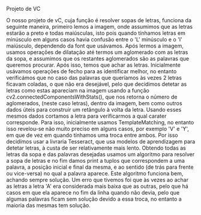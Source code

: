 

Projeto de VC

O nosso projeto de vC, cuja função é resolver sopas de letras, funciona da seguinte maneira,
primeiro lemos a imagem, onde assumimos que as letras estarão a preto e todas maiúsculas, isto pois
quando tínhamos letras em minúsculo em alguns casos havia confusão entre o 'L' minúsculo e o 'I' maiúsculo, 
dependendo da font que usávamos.
Após lermos a imagem, usamos operações de dilatação até termos um aglomerado com as letras da sopa, e assumimos
que os restantes aglomerados são as palavras que queremos procurar.
Após isso, temos que achar as letras. Inicialmente usávamos operações de fecho para as identificar melhor, no entanto
verificámos que no caso das palavras que queríamos às vezes 2 letras ficavam coladas, o que não era desejável, pelo
que decidimos detetar as letras como estas apareciam na imagem usando a função cv2.connectedComponentsWithStats(), que nos
retorna o número de aglomerados, (neste caso letras), dentro da imagem, bem como outros dados úteis para construir
um retângulo à volta da letra. Usando esses mesmos dados cortamos a letra para verificarmos a qual carater corresponde.
Para isso, inicialmente usamos TemplateMatching, no entanto isso revelou-se não muito preciso em alguns casos, por exemplo
'V' e 'Y', em que de vez em quando tínhamos uma troca entre ambos. Por isso decidímos usar a livraria Tesseract, que usa
modelos de aprendizagem para detetar letras, à custa de ser relativamente mais lento. Obtendo todas as letras da sopa e 
das palavras desejadas usamos um algoritmo para resolver a sopa de letras e no fim damos print a tuplos que correspondem 
a uma palavra, a posição inicial e final da mesma, e ao sentido (de trás para frente ou vice-versa) no qual a palavra aparece.
Este algoritmo funciona bem, achando sempre solução.
Um erro que tivemos foi que às vezes ao achar as letras a letra 'A' era considerada mais baixa que as outras, pelo que há casos
em que ela aparece no fim da linha quando não devia, pelo que algumas palavras ficam sem solução devido a essa troca, no entanto
a maioria das mesmas tem solução.


